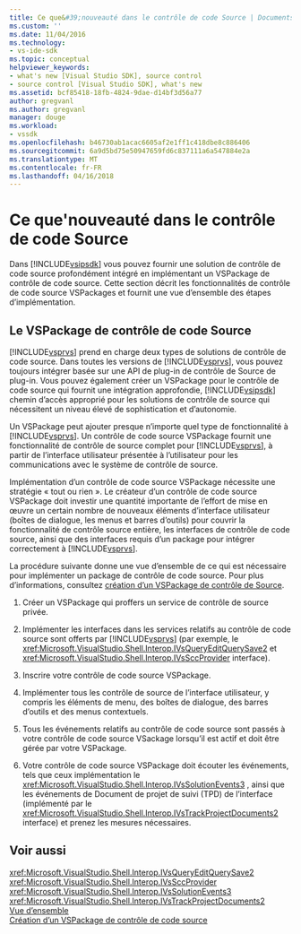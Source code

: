 ```yaml
---
title: Ce que&#39;nouveauté dans le contrôle de code Source | Documents Microsoft
ms.custom: ''
ms.date: 11/04/2016
ms.technology:
- vs-ide-sdk
ms.topic: conceptual
helpviewer_keywords:
- what's new [Visual Studio SDK], source control
- source control [Visual Studio SDK], what's new
ms.assetid: bcf85418-18fb-4824-9dae-d14bf3d56a77
author: gregvanl
ms.author: gregvanl
manager: douge
ms.workload:
- vssdk
ms.openlocfilehash: b46730ab1acac6605af2e1ff1c418dbe8c886406
ms.sourcegitcommit: 6a9d5bd75e50947659fd6c837111a6a547884e2a
ms.translationtype: MT
ms.contentlocale: fr-FR
ms.lasthandoff: 04/16/2018
---
```

# <a name="what39s-new-in-source-control"></a>Ce que&#39;nouveauté dans le contrôle de code Source
Dans [!INCLUDE[vsipsdk](../../extensibility/includes/vsipsdk_md.md)] vous pouvez fournir une solution de contrôle de code source profondément intégré en implémentant un VSPackage de contrôle de code source. Cette section décrit les fonctionnalités de contrôle de code source VSPackages et fournit une vue d’ensemble des étapes d’implémentation.  
  
## <a name="the-source-control-vspackage"></a>Le VSPackage de contrôle de code Source  
 [!INCLUDE[vsprvs](../../code-quality/includes/vsprvs_md.md)] prend en charge deux types de solutions de contrôle de code source. Dans toutes les versions de [!INCLUDE[vsprvs](../../code-quality/includes/vsprvs_md.md)], vous pouvez toujours intégrer basée sur une API de plug-in de contrôle de Source de plug-in. Vous pouvez également créer un VSPackage pour le contrôle de code source qui fournit une intégration approfondie, [!INCLUDE[vsipsdk](../../extensibility/includes/vsipsdk_md.md)] chemin d’accès approprié pour les solutions de contrôle de source qui nécessitent un niveau élevé de sophistication et d’autonomie.  
  
 Un VSPackage peut ajouter presque n’importe quel type de fonctionnalité à [!INCLUDE[vsprvs](../../code-quality/includes/vsprvs_md.md)]. Un contrôle de code source VSPackage fournit une fonctionnalité de contrôle de source complet pour [!INCLUDE[vsprvs](../../code-quality/includes/vsprvs_md.md)], à partir de l’interface utilisateur présentée à l’utilisateur pour les communications avec le système de contrôle de source.  
  
 Implémentation d’un contrôle de code source VSPackage nécessite une stratégie « tout ou rien ». Le créateur d’un contrôle de code source VSPackage doit investir une quantité importante de l’effort de mise en œuvre un certain nombre de nouveaux éléments d’interface utilisateur (boîtes de dialogue, les menus et barres d’outils) pour couvrir la fonctionnalité de contrôle source entière, les interfaces de contrôle de code source, ainsi que des interfaces requis d’un package pour intégrer correctement à [!INCLUDE[vsprvs](../../code-quality/includes/vsprvs_md.md)].  
  
 La procédure suivante donne une vue d’ensemble de ce qui est nécessaire pour implémenter un package de contrôle de code source. Pour plus d’informations, consultez [création d’un VSPackage de contrôle de Source](../../extensibility/internals/creating-a-source-control-vspackage.md).  
  
1.  Créer un VSPackage qui proffers un service de contrôle de source privée.  
  
2.  Implémenter les interfaces dans les services relatifs au contrôle de code source sont offerts par [!INCLUDE[vsprvs](../../code-quality/includes/vsprvs_md.md)] (par exemple, le <xref:Microsoft.VisualStudio.Shell.Interop.IVsQueryEditQuerySave2> et <xref:Microsoft.VisualStudio.Shell.Interop.IVsSccProvider> interface).  
  
3.  Inscrire votre contrôle de code source VSPackage.  
  
4.  Implémenter tous les contrôle de source de l’interface utilisateur, y compris les éléments de menu, des boîtes de dialogue, des barres d’outils et des menus contextuels.  
  
5.  Tous les événements relatifs au contrôle de code source sont passés à votre contrôle de code source VSackage lorsqu’il est actif et doit être gérée par votre VSPackage.  
  
6.  Votre contrôle de code source VSPackage doit écouter les événements, tels que ceux implémentation le <xref:Microsoft.VisualStudio.Shell.Interop.IVsSolutionEvents3> , ainsi que les événements de Document de projet de suivi (TPD) de l’interface (implémenté par le <xref:Microsoft.VisualStudio.Shell.Interop.IVsTrackProjectDocuments2> interface) et prenez les mesures nécessaires.  
  
## <a name="see-also"></a>Voir aussi  
 <xref:Microsoft.VisualStudio.Shell.Interop.IVsQueryEditQuerySave2>   
 <xref:Microsoft.VisualStudio.Shell.Interop.IVsSccProvider>   
 <xref:Microsoft.VisualStudio.Shell.Interop.IVsSolutionEvents3>   
 <xref:Microsoft.VisualStudio.Shell.Interop.IVsTrackProjectDocuments2>   
 [Vue d’ensemble](../../extensibility/internals/source-control-integration-overview.md)   
 [Création d’un VSPackage de contrôle de code source](../../extensibility/internals/creating-a-source-control-vspackage.md)